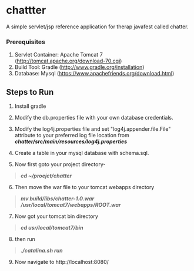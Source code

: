 chattter
========

A simple servlet/jsp reference application for therap javafest called chatter. 

 
### Prerequisites ###
 
1. Servlet Container: Apache Tomcat 7  (http://tomcat.apache.org/download-70.cgi)
2. Build Tool: Gradle (http://www.gradle.org/installation)
3. Database: Mysql (https://www.apachefriends.org/download.html)


## Steps to Run

1. Install gradle 
2. Modify the db.properties file with your own database credentials.
3. Modify the log4j.properties file and set "log4j.appender.file.File" attribute to your preferred log file location from _**chatter/src/main/resources/log4j.properties**_
     
4. Create a table in your mysql database with schema.sql.

5. Now first goto your project directory- 
 > _**cd ~/proejct/chatter**_

6. Then move the war file to your tomcat webapps directory 
> _**mv build/libs/chatter-1.0.war /usr/local/tomcat7/webapps/ROOT.war**_

7. Now got your tomcat bin directory 
> _**cd usr/local/tomcat7/bin**_

8. then run 
> **_./catalina.sh run_**

9. Now navigate to http://localhost:8080/
